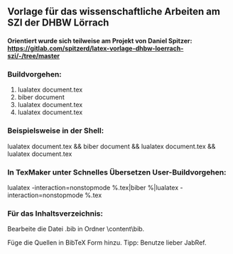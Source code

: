 ## Vorlage für das wissenschaftliche Arbeiten am SZI der DHBW Lörrach
#### Orientiert wurde sich teilweise am Projekt von Daniel Spitzer: https://gitlab.com/spitzerd/latex-vorlage-dhbw-loerrach-szi/-/tree/master

### Buildvorgehen:
1. lualatex document.tex
2. biber document
3. lualatex document.tex
4. lualatex document.tex
### Beispielsweise in der Shell:  
lualatex document.tex && biber document && lualatex document.tex && lualatex document.tex 

### In TexMaker unter Schnelles Übersetzen User-Buildvorgehen:
lualatex -interaction=nonstopmode %.tex|biber %|lualatex -interaction=nonstopmode %.tex

### Für das Inhaltsverzeichnis:
Bearbeite die Datei .bib in Ordner \content\bib.

Füge die Quellen in BibTeX Form hinzu.
Tipp: Benutze lieber JabRef.

